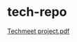 # tech-repo
[Techmeet project.pdf](https://github.com/Anands001/tech-repo/files/11280138/20UCA515.Techmeet.project.pdf)
